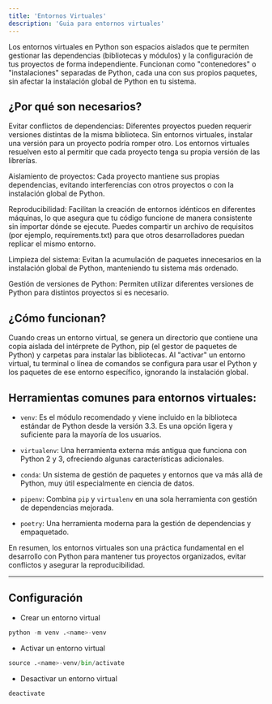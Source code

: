 ```yaml
---
title: 'Entornos Virtuales'
description: 'Guia para entornos virtuales'
---
```


Los entornos virtuales en Python son espacios aislados que te permiten gestionar las dependencias (bibliotecas y módulos) y la configuración de tus proyectos de forma independiente. Funcionan como "contenedores" o "instalaciones" separadas de Python, cada una con sus propios paquetes, sin afectar la instalación global de Python en tu sistema.

## ¿Por qué son necesarios?

Evitar conflictos de dependencias: Diferentes proyectos pueden requerir versiones distintas de la misma biblioteca. Sin entornos virtuales, instalar una versión para un proyecto podría romper otro. Los entornos virtuales resuelven esto al permitir que cada proyecto tenga su propia versión de las librerías.

Aislamiento de proyectos: Cada proyecto mantiene sus propias dependencias, evitando interferencias con otros proyectos o con la instalación global de Python.

Reproducibilidad: Facilitan la creación de entornos idénticos en diferentes máquinas, lo que asegura que tu código funcione de manera consistente sin importar dónde se ejecute. Puedes compartir un archivo de requisitos (por ejemplo, requirements.txt) para que otros desarrolladores puedan replicar el mismo entorno.

Limpieza del sistema: Evitan la acumulación de paquetes innecesarios en la instalación global de Python, manteniendo tu sistema más ordenado.

Gestión de versiones de Python: Permiten utilizar diferentes versiones de Python para distintos proyectos si es necesario.

## ¿Cómo funcionan?

Cuando creas un entorno virtual, se genera un directorio que contiene una copia aislada del intérprete de Python, pip (el gestor de paquetes de Python) y carpetas para instalar las bibliotecas. Al "activar" un entorno virtual, tu terminal o línea de comandos se configura para usar el Python y los paquetes de ese entorno específico, ignorando la instalación global.

## Herramientas comunes para entornos virtuales:

- `venv`: Es el módulo recomendado y viene incluido en la biblioteca estándar de Python desde la versión 3.3. Es una opción ligera y suficiente para la mayoría de los usuarios.

- `virtualenv`: Una herramienta externa más antigua que funciona con Python 2 y 3, ofreciendo algunas características adicionales.

- `conda`: Un sistema de gestión de paquetes y entornos que va más allá de Python, muy útil especialmente en ciencia de datos.

- `pipenv`: Combina `pip` y `virtualenv` en una sola herramienta con gestión de dependencias mejorada.

- `poetry`: Una herramienta moderna para la gestión de dependencias y empaquetado.

En resumen, los entornos virtuales son una práctica fundamental en el desarrollo con Python para mantener tus proyectos organizados, evitar conflictos y asegurar la reproducibilidad.

---

## Configuración
- Crear un entorno virtual
```python
python -m venv .<name>-venv
```
- Activar un entorno virtual
```python
source .<name>-venv/bin/activate
```
- Desactivar un entorno virtual
```python
deactivate
```